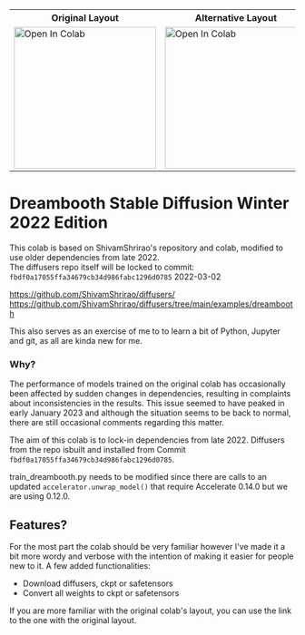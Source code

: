<table style="width:100%" text-align:center >
  <tr>
    <th>Original Layout</th>
    <th>Alternative Layout</th>
  </tr>
  <tr>
    <td>
      <a target="_blank" href="https://colab.research.google.com/github/yushan777/dbsd-dec-2022/blob/main/dbsd_dec_2022_original.ipynb">
      <img src="https://colab.research.google.com/assets/colab-badge.svg" alt="Open In Colab" width="250"/></a>
    </td>
    <td>
      <a target="_blank" href="https://colab.research.google.com/github/yushan777/dbsd-dec-2022/blob/main/dbsd_dec_2022.ipynb">
      <img src="https://colab.research.google.com/assets/colab-badge.svg" alt="Open In Colab" width="250"/><br></a>
    </td>
  </tr>

</table>

# Dreambooth Stable Diffusion Winter 2022 Edition
This colab is based on ShivamShrirao's repository and colab, modified to use older dependencies from late 2022.  
The diffusers repo itself will be locked to commit: `fbdf0a17055ffa34679cb34d986fabc1296d0785` 2022-03-02

https://github.com/ShivamShrirao/diffusers/ \
https://github.com/ShivamShrirao/diffusers/tree/main/examples/dreambooth

This also serves as an exercise of me to to learn a bit of Python, Jupyter and git, as all are kinda new for me. 

### Why? 
The performance of models trained on the original colab has occasionally been affected by sudden changes in dependencies, resulting in complaints about inconsistencies in the results. This issue seemed to have peaked in early January 2023 and although the situation seems to be back to normal, there are still occasional comments regarding this matter.

The aim of this colab is to lock-in dependencies from late 2022. Diffusers from the repo isbuilt and installed from Commit `fbdf0a17055ffa34679cb34d986fabc1296d0785`. 

train_dreambooth.py needs to be modified since there are calls to an updated `accelerator.unwrap_model()` that require Accelerate 0.14.0 but we are using 0.12.0.  

## Features?
For the most part the colab should be very familiar however I've made it a bit more wordy and verbose with the intention of making it easier for people new to it. A few added functionalities:

* Download diffusers, ckpt or safetensors
* Convert all weights to ckpt or safetensors

If you are more familiar with the original colab's layout, you can use the link to the one with the original layout.
